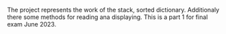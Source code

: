 The project represents the work of the stack, sorted dictionary. Additionaly there some methods for reading ana displaying. 
This is a part 1 for final exam June 2023.
